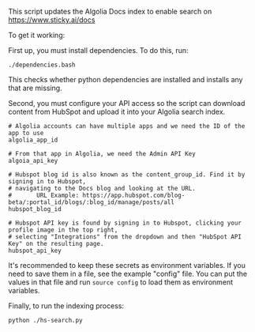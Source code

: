 This script updates the Algolia Docs index to enable search on https://www.sticky.ai/docs


To get it working:


First up, you must install dependencies. To do this, run:

	./dependencies.bash

This checks whether python dependencies are installed and installs any that are missing.




Second, you must configure your API access so the script can download content from HubSpot and 
upload it into your Algolia search index.

	# Algolia accounts can have multiple apps and we need the ID of the app to use
	algolia_app_id

	# From that app in Algolia, we need the Admin API Key
	algoia_api_key

	# Hubspot blog id is also known as the content_group_id. Find it by signing in to Hubspot, 
	# navigating to the Docs blog and looking at the URL.
	# 		URL Example: https://app.hubspot.com/blog-beta/:portal_id/blogs/:blog_id/manage/posts/all
	hubspot_blog_id

	# Hubspot API key is found by signing in to Hubspot, clicking your profile image in the top right,
	# selecting "Integrations" from the dropdown and then "HubSpot API Key" on the resulting page.
	hubspot_api_key


It's recommended to keep these secrets as environment variables. If you need to save them in a file, see 
the example "config" file. You can put the values in that file and run `source config` to load them as 
environment variables.




Finally, to run the indexing process:
	
	python ./hs-search.py
